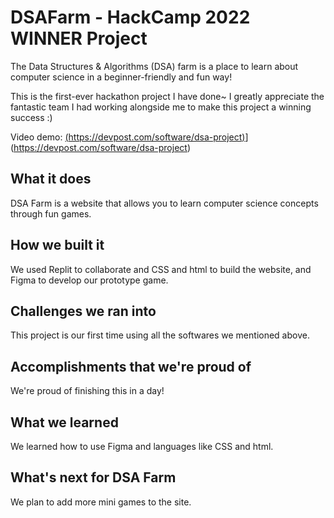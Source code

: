 # DSAFarm - HackCamp 2022 WINNER Project
The Data Structures & Algorithms (DSA) farm is a place to learn about computer science in a beginner-friendly and fun way!

This is the first-ever hackathon project I have done~ I greatly appreciate the fantastic team I had working alongside me to make this project a winning success :)

Video demo: [(https://devpost.com/software/dsa-project)](https://devpost.com/software/dsa-project)](https://devpost.com/software/dsa-project)


## What it does
DSA Farm is a website that allows you to learn computer science concepts through fun games.

## How we built it
We used Replit to collaborate and CSS and html to build the website, and Figma to develop our prototype game.

## Challenges we ran into
This project is our first time using all the softwares we mentioned above.

## Accomplishments that we're proud of
We're proud of finishing this in a day!

## What we learned
We learned how to use Figma and languages like CSS and html.

## What's next for DSA Farm
We plan to add more mini games to the site.



